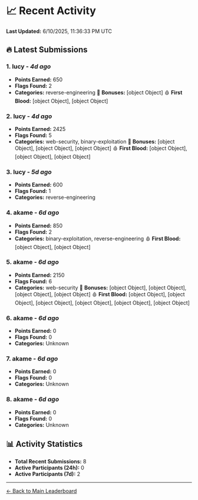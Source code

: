 # 📈 Recent Activity

**Last Updated:** 6/10/2025, 11:36:33 PM UTC

## 🔥 Latest Submissions

### 1. lucy - *4d ago*
- **Points Earned:** 650
- **Flags Found:** 2
- **Categories:** reverse-engineering 🎯 **Bonuses:** [object Object] 🩸 **First Blood:** [object Object], [object Object]

### 2. lucy - *4d ago*
- **Points Earned:** 2425
- **Flags Found:** 5
- **Categories:** web-security, binary-exploitation 🎯 **Bonuses:** [object Object], [object Object], [object Object] 🩸 **First Blood:** [object Object], [object Object], [object Object]

### 3. lucy - *5d ago*
- **Points Earned:** 600
- **Flags Found:** 1
- **Categories:** reverse-engineering

### 4. akame - *6d ago*
- **Points Earned:** 850
- **Flags Found:** 2
- **Categories:** binary-exploitation, reverse-engineering 🩸 **First Blood:** [object Object], [object Object]

### 5. akame - *6d ago*
- **Points Earned:** 2150
- **Flags Found:** 6
- **Categories:** web-security 🎯 **Bonuses:** [object Object], [object Object], [object Object], [object Object] 🩸 **First Blood:** [object Object], [object Object], [object Object], [object Object], [object Object], [object Object]

### 6. akame - *6d ago*
- **Points Earned:** 0
- **Flags Found:** 0
- **Categories:** Unknown

### 7. akame - *6d ago*
- **Points Earned:** 0
- **Flags Found:** 0
- **Categories:** Unknown

### 8. akame - *6d ago*
- **Points Earned:** 0
- **Flags Found:** 0
- **Categories:** Unknown

## 📊 Activity Statistics

- **Total Recent Submissions:** 8
- **Active Participants (24h):** 0
- **Active Participants (7d):** 2

---
[← Back to Main Leaderboard](README.md)
